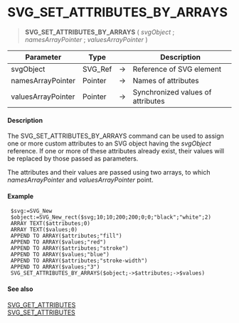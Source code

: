 # SVG_SET_ATTRIBUTES_BY_ARRAYS

>**SVG_SET_ATTRIBUTES_BY_ARRAYS** ( *svgObject* ; *namesArrayPointer* ; *valuesArrayPointer* )

| Parameter | Type |  | Description |
| --- | --- | --- | --- |
| svgObject | SVG_Ref | &#8594; | Reference of SVG element |
| namesArrayPointer | Pointer | &#8594; | Names of attributes |
| valuesArrayPointer | Pointer | &#8594; | Synchronized values of attributes |



#### Description 

The SVG\_SET\_ATTRIBUTES\_BY\_ARRAYS command can be used to assign one or more custom attributes to an SVG object having the *svgObject* reference. If one or more of these attributes already exist, their values will be replaced by those passed as parameters.

The attributes and their values are passed using two arrays, to which *namesArrayPointer* and *valuesArrayPointer* point.

#### Example 

```4d
 $svg:=SVG_New
 $object:=SVG_New_rect($svg;10;10;200;200;0;0;"black";"white";2)
 ARRAY TEXT($attributes;0)
 ARRAY TEXT($values;0)
 APPEND TO ARRAY($attributes;"fill")
 APPEND TO ARRAY($values;"red")
 APPEND TO ARRAY($attributes;"stroke")
 APPEND TO ARRAY($values;"blue")
 APPEND TO ARRAY($attributes;"stroke-width")
 APPEND TO ARRAY($values;"3")
 SVG_SET_ATTRIBUTES_BY_ARRAYS($object;->$attributes;->$values)
```

#### See also 

[SVG\_GET\_ATTRIBUTES](SVG_GET_ATTRIBUTES.md)  
[SVG\_SET\_ATTRIBUTES](SVG_SET_ATTRIBUTES.md)  